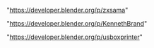"https://developer.blender.org/p/zxsama"

"https://developer.blender.org/p/KennethBrand"

"https://developer.blender.org/p/usboxprinter"

